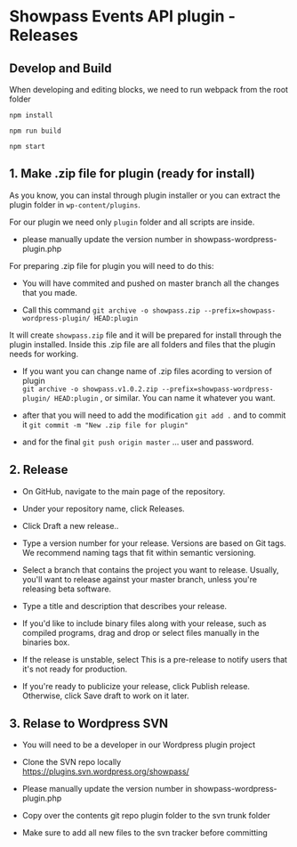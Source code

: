 # Showpass Events API plugin - Releases

## Develop and Build

When developing and editing blocks, we need to run webpack from the root folder

`npm install`

`npm run build`

`npm start`

## 1. Make .zip file for plugin (ready for install)

As you know, you can instal through plugin installer or you can extract the plugin folder in `wp-content/plugins`.

For our plugin we need only `plugin` folder and all scripts are inside.

* please manually update the version number in showpass-wordpress-plugin.php

For preparing .zip file for plugin you will need to do this:

* You will have commited and pushed on master branch all the changes that you made.

* Call this command `git archive -o showpass.zip --prefix=showpass-wordpress-plugin/ HEAD:plugin`           

It will create `showpass.zip` file and it will be prepared for install through the plugin installed. Inside this .zip file are all folders and files that the plugin needs for working.

* If you want you can change name of .zip files acording to version of plugin          
`git archive -o showpass.v1.0.2.zip --prefix=showpass-wordpress-plugin/ HEAD:plugin` , or similar. You can name it whatever you want.

* after that you will need to add the modification `git add .` and to commit it `git commit -m "New .zip file for plugin"`

* and for the final `git push origin master` ... user and password.



## 2. Release

* On GitHub, navigate to the main page of the repository.

* Under your repository name, click Releases.

* Click Draft a new release..

* Type a version number for your release. Versions are based on Git tags. We recommend naming tags that fit within semantic versioning.

* Select a branch that contains the project you want to release. Usually, you'll want to release against your master branch, unless you're releasing beta software.

* Type a title and description that describes your release.

* If you'd like to include binary files along with your release, such as compiled programs, drag and drop or select files manually in the binaries box.

* If the release is unstable, select This is a pre-release to notify users that it's not ready for production.

* If you're ready to publicize your release, click Publish release. Otherwise, click Save draft to work on it later.



## 3. Relase to Wordpress SVN

* You will need to be a developer in our Wordpress plugin project

* Clone the SVN repo locally https://plugins.svn.wordpress.org/showpass/

* Please manually update the version number in showpass-wordpress-plugin.php

* Copy over the contents git repo plugin folder to the svn trunk folder

* Make sure to add all new files to the svn tracker before committing 

